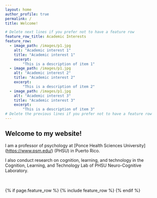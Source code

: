 ```yaml
---
layout: home
author_profile: true
permalink: /
title: Welcome!

# Delete next lines if you prefer not to have a feature row
feature_row_title: Academic Interests
feature_row:
  - image_path: /images/p1.jpg
    alt: "Academic interest 1"
    title: "Academic interest 1"
    excerpt:
        "This is a description of item 1"
  - image_path: /images/p1.jpg
    alt: "Academic interest 2"
    title: "Academic interest 2"
    excerpt:
        "This is a description of item 2"
  - image_path: /images/p1.jpg
    alt: "Academic interest 3"
    title: "Academic interest 3"
    excerpt:
        "This is a description of item 3"
# Delete the previous lines if you prefer not to have a feature row
---
```


## Welcome to my website!

I am a professor of psychology at [Ponce Health Sciences University] (https://www.psm.edu/) (PHSU) in Puerto Rico. 

I also conduct research on cognition, learning, and technology in the Cognition, Learning, and Technology Lab of PHSU Neuro-Cognitive Laboratory. 





<!-- Delete next line if you prefer not to have a feature row. -->
<br />
<br />
{% if page.feature_row %}
  {% include feature_row %}
{% endif %}
<!-- Delete previous lines if you prefer not to have a feature row. -->
